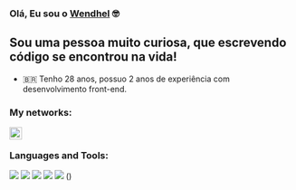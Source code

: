 ### Olá, Eu sou o [Wendhel][website] 🤓

## Sou uma pessoa muito curiosa, que escrevendo código se encontrou na vida!

- 🇧🇷 Tenho 28 anos, possuo 2 anos de experiência com desenvolvimento front-end.

### My networks:

[<img align="left" alt="wendhelnogueira | LinkedIn" width="22px" src="https://cdn.jsdelivr.net/npm/simple-icons@v3/icons/linkedin.svg" />][linkedin]

<br />

### Languages and Tools:

![](https://img.shields.io/badge/Code-JavaScript-informational?style=flat&logo=javascript&logoColor=white&color=F7DF1E)
![](https://img.shields.io/badge/Code-Node.js-informational?style=flat&logo=node.js&logoColor=white&color=339933)
![](https://img.shields.io/badge/Code-HTML-informational?style=flat&logo=html5&logoColor=white&color=E34F26)
![](https://img.shields.io/badge/Code-CSS-informational?style=flat&logo=css3&logoColor=white&color=1572B6)
![](https://img.shields.io/badge/Tools-Github-informational?style=flat&logo=github&logoColor=white&color=181717)
(<i class="devicon-react-original-wordmark colored"></i>)



[website]: https://www.linkedin.com/in/wendhel-nogueira-4a3760232/
[linkedin]: https://www.linkedin.com/in/wendhel-nogueira-4a3760232/
